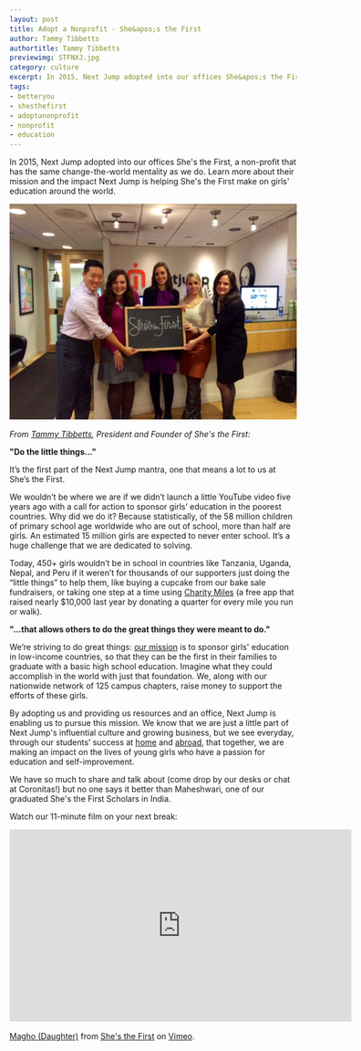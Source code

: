 ```yaml
---
layout: post
title: Adopt a Nonprofit - She&apos;s the First
author: Tammy Tibbetts
authortitle: Tammy Tibbetts
previewimg: STFNXJ.jpg
category: culture
excerpt: In 2015, Next Jump adopted into our offices She&apos;s the First, a non-profit that has the same change-the-world mentality as we do.  Learn more about their mission and the impact Next Jump is helping She's the First make on girls' education around the world.
tags:
- betteryou
- shesthefirst
- adoptanonprofit
- nonprofit
- education
---
```


In 2015, Next Jump adopted into our offices She&apos;s the First, a non-profit that has the same change-the-world mentality as we do.  Learn more about their mission and the impact Next Jump is helping She's the First make on girls' education around the world.

![The She's The First team with Charlie & Meghan](/images/STFNXJ.jpg)

*From <a href="http://www.shesthefirst.org/about/#people" target="_blank">Tammy Tibbetts</a>, President and Founder of She's the First:*

<b>"Do the little things..."</b>

It’s the first part of the Next Jump mantra, one that means a lot to us at She’s the First.

We wouldn’t be where we are if we didn’t launch a little YouTube video five years ago with a call for action to sponsor girls’ education in the poorest countries. Why did we do it?  Because statistically, of the 58 million children of primary school age worldwide who are out of school, more than half are girls. An estimated 15 million girls are expected to never enter school. It’s a huge challenge that we are dedicated to solving.

Today, 450+ girls wouldn’t be in school in countries like Tanzania, Uganda, Nepal, and Peru if it weren’t for thousands of our supporters just doing the “little things” to help them, like buying a cupcake from our bake sale fundraisers, or taking one step at a time using <a href="http://sweatforstf.shesthefirst.org/charity-miles" target="_blank">Charity Miles</a> (a free app that raised nearly $10,000 last year by donating a quarter for every mile you run or walk).

<b>"...that allows others to do the great things they were meant to do."</b>

We’re striving to do great things: <a href="http://www.shesthefirst.org/about/#misson" target="_blank">our mission</a> is to sponsor girls&apos; education in low-income countries, so that they can be the first in their families to graduate with a basic high school education. Imagine what they could accomplish in the world with just that foundation.  We, along with our nationwide network of 125 campus chapters, raise money to support the efforts of these girls.

By adopting us and providing us resources and an office, Next Jump is enabling us to pursue this mission.  We know that we are just a little part of Next Jump&apos;s influential culture and growing business, but we see everyday, through our students’ success at <a href="http://www.shesthefirst.org/campus-chapters/">home</a> and <a href="http://www.shesthefirst.org/meet-the-scholars/">abroad</a>, that together, we are making an impact on the lives of young girls who have a passion for education and self-improvement.

We have so much to share and talk about (come drop by our desks or chat at Coronitas!) but no one says it better than Maheshwari, one of our graduated She&apos;s the First Scholars in India.

Watch our 11-minute film on your next break:

<iframe src="https://player.vimeo.com/video/62444568" width="600" height="337" frameborder="0" webkitallowfullscreen mozallowfullscreen allowfullscreen></iframe> <p><a href="https://vimeo.com/62444568">Magho (Daughter)</a> from <a href="https://vimeo.com/shesthefirst">She&#039;s the First</a> on <a href="https://vimeo.com">Vimeo</a>.</p>
